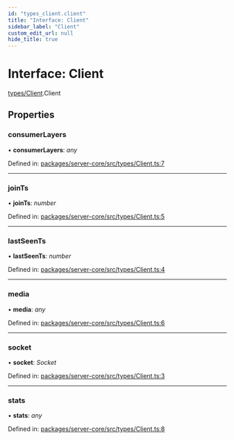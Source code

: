 ```yaml
---
id: "types_client.client"
title: "Interface: Client"
sidebar_label: "Client"
custom_edit_url: null
hide_title: true
---
```


# Interface: Client

[types/Client](../modules/types_client.md).Client

## Properties

### consumerLayers

• **consumerLayers**: *any*

Defined in: [packages/server-core/src/types/Client.ts:7](https://github.com/xr3ngine/xr3ngine/blob/716a06460/packages/server-core/src/types/Client.ts#L7)

___

### joinTs

• **joinTs**: *number*

Defined in: [packages/server-core/src/types/Client.ts:5](https://github.com/xr3ngine/xr3ngine/blob/716a06460/packages/server-core/src/types/Client.ts#L5)

___

### lastSeenTs

• **lastSeenTs**: *number*

Defined in: [packages/server-core/src/types/Client.ts:4](https://github.com/xr3ngine/xr3ngine/blob/716a06460/packages/server-core/src/types/Client.ts#L4)

___

### media

• **media**: *any*

Defined in: [packages/server-core/src/types/Client.ts:6](https://github.com/xr3ngine/xr3ngine/blob/716a06460/packages/server-core/src/types/Client.ts#L6)

___

### socket

• **socket**: *Socket*

Defined in: [packages/server-core/src/types/Client.ts:3](https://github.com/xr3ngine/xr3ngine/blob/716a06460/packages/server-core/src/types/Client.ts#L3)

___

### stats

• **stats**: *any*

Defined in: [packages/server-core/src/types/Client.ts:8](https://github.com/xr3ngine/xr3ngine/blob/716a06460/packages/server-core/src/types/Client.ts#L8)
